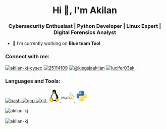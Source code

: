 <h1 align="center">Hi 👋, I'm Akilan</h1>
<h3 align="center">Cybersecurity Enthusiast | Python Developer | Linux Expert | Digital Forensics Analyst</h3>

- 🔭 I’m currently working on **Blue team Tool**

<h3 align="left">Connect with me:</h3>
<p align="left">
<a href="https://linkedin.com/in/akilan-kj-cysec" target="blank"><img align="center" src="https://raw.githubusercontent.com/rahuldkjain/github-profile-readme-generator/master/src/images/icons/Social/linked-in-alt.svg" alt="akilan-kj-cysec" height="30" width="40" /></a>
<a href="https://stackoverflow.com/users/25114109" target="blank"><img align="center" src="https://raw.githubusercontent.com/rahuldkjain/github-profile-readme-generator/master/src/images/icons/Social/stack-overflow.svg" alt="25114109" height="30" width="40" /></a>
<a href="https://medium.com/@kjsgsjaakilan" target="blank"><img align="center" src="https://raw.githubusercontent.com/rahuldkjain/github-profile-readme-generator/master/src/images/icons/Social/medium.svg" alt="@kjsgsjaakilan" height="30" width="40" /></a>
<a href="https://discord.gg/lucifer03ak" target="blank"><img align="center" src="https://raw.githubusercontent.com/rahuldkjain/github-profile-readme-generator/master/src/images/icons/Social/discord.svg" alt="lucifer03ak" height="30" width="40" /></a>
</p>

<h3 align="left">Languages and Tools:</h3>
<p align="left"> <a href="https://www.gnu.org/software/bash/" target="_blank" rel="noreferrer"> <img src="https://www.vectorlogo.zone/logos/gnu_bash/gnu_bash-icon.svg" alt="bash" width="40" height="40"/> </a> <a href="https://cloud.google.com" target="_blank" rel="noreferrer"> <img src="https://www.vectorlogo.zone/logos/google_cloud/google_cloud-icon.svg" alt="gcp" width="40" height="40"/> </a> <a href="https://git-scm.com/" target="_blank" rel="noreferrer"> <img src="https://www.vectorlogo.zone/logos/git-scm/git-scm-icon.svg" alt="git" width="40" height="40"/> </a> <a href="https://www.linux.org/" target="_blank" rel="noreferrer"> <img src="https://raw.githubusercontent.com/devicons/devicon/master/icons/linux/linux-original.svg" alt="linux" width="40" height="40"/> </a> <a href="https://www.mysql.com/" target="_blank" rel="noreferrer"> <img src="https://raw.githubusercontent.com/devicons/devicon/master/icons/mysql/mysql-original-wordmark.svg" alt="mysql" width="40" height="40"/> </a> <a href="https://www.python.org" target="_blank" rel="noreferrer"> <img src="https://raw.githubusercontent.com/devicons/devicon/master/icons/python/python-original.svg" alt="python" width="40" height="40"/> </a> </p>

<p><img align="center" src="https://github-readme-stats.vercel.app/api/top-langs?username=akilan-kj&show_icons=true&theme=tokyonight&locale=en&layout=compact" alt="akilan-kj" /></p>

<p><img align="center" src="https://github-readme-streak-stats.herokuapp.com/?user=akilan-kj&theme=dark" alt="akilan-kj" /></p>
